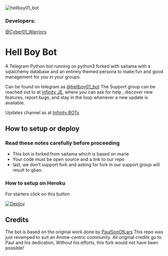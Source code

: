 ![hellboy01_bot](https://telegra.ph/file/4149b4fd7a4acf3f4c96f.jpg)
### Developers:
[@Cyber01_Warriors](https://t.me/Cyber01_Warriors)
# Hell Boy Bot

A Telegram Python bot running on python3 forked with saitama with a sqlalchemy database and an entirely themed persona to make fun and good management for you in your groups.

Can be found on telegram as [@hellboy01_bot](https://t.me/hellboy01_bot)
The Support group can be reached out to at [Infinity JE](https://t.me/InfinityJEOT), where you can ask for help , discover new features, report bugs, and stay in the loop whenever a new update is available. 


Updates channel as at [Infinity BOTs](https://t.me/Infinity_BOTs)

## How to setup or deploy

### Read these notes carefully before proceeding 
 - This bot is forked from saitama which is based on marie
 - Your code must be open source and a link to our repo
 - last, we don't support fork and asking for fork in our support group will result to gban.

### How to setup on Heroku 
For starters click on this button 

[![Deploy](https://www.herokucdn.com/deploy/button.svg)](https://heroku.com/deploy?template=https://github.com/Cyber01warriors/hellboybot)

## Credits
The bot is based on the original work done by [PaulSonOfLars](https://github.com/PaulSonOfLars)
This repo was just revamped to suit an Anime-centric community. All original credits go to Paul and his dedication, Without his efforts, this fork would not have been possible!


